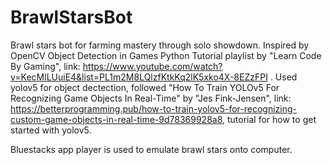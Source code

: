 # BrawlStarsBot
Brawl stars bot for farming mastery through solo showdown. Inspired by OpenCV Object Detection in Games Python Tutorial playlist by "Learn Code By Gaming", link: https://www.youtube.com/watch?v=KecMlLUuiE4&list=PL1m2M8LQlzfKtkKq2lK5xko4X-8EZzFPI . Used yolov5 for object dectection, followed "How To Train YOLOv5 For Recognizing Game Objects In Real-Time" by "Jes Fink-Jensen", link: https://betterprogramming.pub/how-to-train-yolov5-for-recognizing-custom-game-objects-in-real-time-9d78369928a8, tutorial for how to get started with yolov5.

Bluestacks app player is used to emulate brawl stars onto computer.



